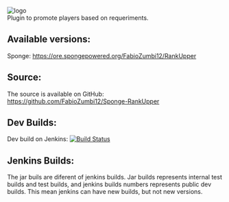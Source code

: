 ![logo](http://image.prntscr.com/image/1a26481602b040c0a8ac814fff3c20ee.jpeg)  
Plugin to promote players based on requeriments.

## Available versions:
Sponge: https://ore.spongepowered.org/FabioZumbi12/RankUpper

## Source:
The source is available on GitHub: https://github.com/FabioZumbi12/Sponge-RankUpper

## Dev Builds:
Dev build on Jenkins: [![Build Status](https://host.areaz12server.net.br:8080/buildStatus/icon?job=RankUpper)](https://host.areaz12server.net.br:8080/job/RankUpper/)

## Jenkins Builds:
The jar buils are diferent of jenkins builds.
Jar builds represents internal test builds and test builds, and jenkins builds numbers represents public dev builds.
This mean jenkins can have new builds, but not new versions.